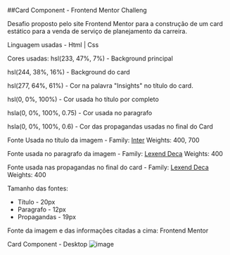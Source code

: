 ##Card Component - Frontend Mentor Challeng

Desafio proposto pelo site Frontend Mentor para a construção de um card estático para a venda de serviço de planejamento da carreira. 

Linguagem usadas - Html | Css 

Cores usadas:
hsl(233, 47%, 7%) - Background principal

hsl(244, 38%, 16%) - Background do card

hsl(277, 64%, 61%) - Cor na palavra "Insights" no título do card.

hsl(0, 0%, 100%) - Cor usada ho título por completo

hsla(0, 0%, 100%, 0.75) - Cor usada no paragrafo

hsla(0, 0%, 100%, 0.6) - Cor das propagandas usadas no final do Card

Fonte Usada no título da imagem - Family: [Inter](https://fonts.google.com/specimen/Inter)
Weights: 400, 700

Fonte usada no paragrafo da imagem - Family: [Lexend Deca](https://fonts.google.com/specimen/Lexend+Deca)
Weights: 400

Fonte usada nas propagandas no final do card - Family: [Lexend Deca](https://fonts.google.com/specimen/Lexend+Deca)
Weights: 400

Tamanho das fontes: 
* Título - 20px
* Paragrafo - 12px
* Propagandas - 19px

Fonte da imagem e das informações citadas a cima: Frontend Mentor



Card Component - Desktop
![image](https://github.com/NathaliaFernandes28/CardComponent/assets/88513545/c7325608-5be4-48ff-9bfc-41dfa3bf14f9)


